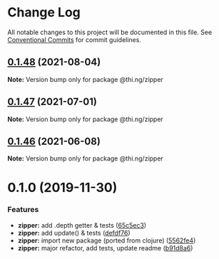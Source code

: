 # Change Log

All notable changes to this project will be documented in this file.
See [Conventional Commits](https://conventionalcommits.org) for commit guidelines.

## [0.1.48](https://github.com/thi-ng/umbrella/compare/@thi.ng/zipper@0.1.47...@thi.ng/zipper@0.1.48) (2021-08-04)

**Note:** Version bump only for package @thi.ng/zipper





## [0.1.47](https://github.com/thi-ng/umbrella/compare/@thi.ng/zipper@0.1.46...@thi.ng/zipper@0.1.47) (2021-07-01)

**Note:** Version bump only for package @thi.ng/zipper





## [0.1.46](https://github.com/thi-ng/umbrella/compare/@thi.ng/zipper@0.1.45...@thi.ng/zipper@0.1.46) (2021-06-08)

**Note:** Version bump only for package @thi.ng/zipper





# 0.1.0 (2019-11-30)

### Features

* **zipper:** add .depth getter & tests ([65c5ec3](https://github.com/thi-ng/umbrella/commit/65c5ec30601b0229d6760854a8f1d817f4236b1d))
* **zipper:** add update() & tests ([defdf76](https://github.com/thi-ng/umbrella/commit/defdf762b10350f0ce3e2b7d81f097c44f4e0223))
* **zipper:** import new package (ported from clojure) ([5562fe4](https://github.com/thi-ng/umbrella/commit/5562fe47927e046e419e7c96ad9b2ef43e2eb818))
* **zipper:** major refactor, add tests, update readme ([b91d8a6](https://github.com/thi-ng/umbrella/commit/b91d8a6047d30e4cddf10d1bfb0e929881ebfe34))
